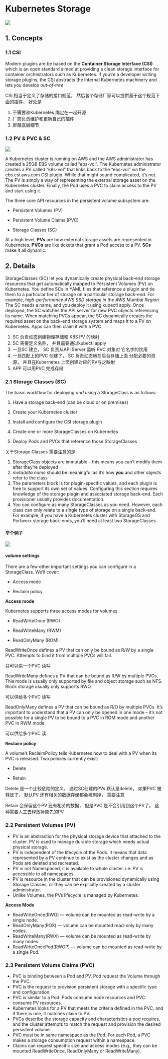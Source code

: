 # Kubernetes Storage

![](https://raw.githubusercontent.com/feyfree/my-github-images/main/20220425133651-k8s-storage-plugion.png)

## 1. Concepts

### 1.1 CSI

Modern plugins are be based on the **Container Storage Interface (CSI)** which is an open standard aimed at providing a clean storage interface for container orchestrators such as Kubernetes. If you’re a developer writing storage plugins, the CSI abstracts the internal Kubernetes machinery and lets you develop *out-of-tree*

CSI 相当于定义了存储的接口规范， 然后各个存储厂家可以提供基于这个规范下面的插件， 好处是

1. 不需要和Kubernetes 绑定在一起开源
2. 厂商负责维护和更新自己的插件
3. 屏蔽底层细节

### 1.2 PV & PVC & SC

![](https://raw.githubusercontent.com/feyfree/my-github-images/main/20220425134631-pv-demo.png)

A Kubernetes cluster is running on AWS and the AWS administrator has created a 25GB EBS volume called “ebs-vol”. The Kubernetes administrator creates a PV called “k8s-vol” that links back to the “ebs-vol” via the ebs.csi.aws.com CSI plugin. While that might sound complicated, it’s not. The PV is simply a way of representing the external storage asset on the Kubernetes cluster. Finally, the Pod uses a PVC to claim access to the PV and start using it.

The three core API resources in the persistent volume subsystem are:

*  Persistent Volumes (PV)

* Persistent Volume Claims (PVC)

*  Storage Classes (SC)

At a high level, **PVs** are how external storage assets are represented in Kubernetes. **PVCs** are like tickets that grant a Pod access to a PV. **SCs** make it all dynamic.

## 2. Details

StorageClasses (SC) let you dynamically create physical back-end storage resources that get automatically mapped to Persistent Volumes (PV) on Kubernetes. You define SCs in YAML files that reference a plugin and tie them to a particular tier of storage on a particular storage back-end. For example, *high-performance AWS SSD* *storage in the AWS Mumbai Region.* The SC needs a name, and you deploy it using kubectl apply. Once deployed, the SC watches the API server for new PVC objects referencing its name. When matching PVCs appear, the SC dynamically creates the required asset on the back-end storage system and maps it to a PV on Kubernetes. Apps can then claim it with a PVC

1. SC 负责动态创建物理存储和 K8S PV 的映射
2. SC 需要定义名称， 并且需要通过kubectl apply
3. 一旦SC 建立， SC 负责从API Server 监听 PVC 对象对 它名字的饮用
4. 一旦匹配上的PVC 创建了， SC 负责动态地在后台存储上面 分配必要的资源， 并且在Kubernetes 上面创建对应的PV与之映射
5. APP 可以用PVC 完成存储

### 2.1 Storage Classes (SC)

The basic workflow for deploying *and using* a StorageClass is as follows:

1. Have a storage back-end (can be cloud or on premises)

2. Create your Kubernetes cluster

3. Install and configure the CSI storage plugin

4. Create one or more StorageClasses on Kubernetes

5. Deploy Pods and PVCs that reference those StorageClasses

关于Storage Classes 需要注意的是

1. StorageClass objects are immutable – this means you can’t modify them after they’re deployed
2. *metadata.name* should be meaningful as it’s how **you** and other objects refer to the class
3. The parameters block is for plugin-specific values, and each plugin is free to support its own set of values. Configuring this section requires knowledge of the storage plugin and associated storage back-end. Each provisioner usually provides documentation.
4. You can configure as many StorageClasses as you need. However, each class can only relate to a single type of storage on a single back-end. For example, if you have a Kubernetes cluster with StorageOS and Portworx storage back-ends, you’ll need at least two StorageClasses

#### **举个例子**

![](https://raw.githubusercontent.com/feyfree/my-github-images/main/20220425140244-pv-pvc-sc-demo.png)

####  volume settings

There are a few other important settings you can configure in a StorageClass. We’ll cover:

*  Access mode

*  Reclaim policy

**Access mode**

Kubernetes supports three access modes for volumes.

* ReadWriteOnce (RWO)

* ReadWriteMany (RWM)

*  ReadOnlyMany (ROM)

ReadWriteOnce defines a PV that can only be bound as R/W by a single PVC. Attempts to bind it from multiple PVCs will fail.

只可以供一个PVC 读写

ReadWriteMany defines a PV that can be bound as R/W by multiple PVCs. This mode is usually only supported by file and object storage such as NFS. Block storage usually only supports RWO.

可以供给多个PVC 读写

ReadOnlyMany defines a PV that can be bound as R/O by multiple PVCs. It’s important to understand that a PV can only be opened in one mode – it’s not possible for a single PV to be bound to a PVC in ROM mode and another PVC in RWM mode.

可以供给多个PVC 读

**Reclaim policy**

A volume’s ReclaimPolicy tells Kubernetes how to deal with a PV when its PVC is released. Two policies currently exist:

* Delete

* Retain

Delete 是一个比较危险的定义， 通过SC创建的PVs 默认是delete， 如果PVC 被释放了， 默认PV 还有相关的数据存储都会被删掉， 需要注意

Retain 会保留这个PV 还有相关的数据， 但是PVC 是不会引用到这个PV了。 这种需要人工去释放掉原先的PV

### 2.2 Persistent Volumes (PV)

- PV is an abstraction for the physical storage device that attached to the cluster. PV is used to manage durable storage which needs actual physical storage.
- PV is independent of the lifecycle of the Pods. It means that data represented by a PV continue to exist as the cluster changes and as Pods are deleted and recreated.
- PV is not Namespaced, it is available to whole cluster. i.e. PV is accessible to all namespaces.
- PV is resource in the cluster that can be provisioned dynamically using Storage Classes, or they can be explicitly created by a cluster administrator.
- Unlike Volumes, the PVs lifecycle is managed by Kubernetes.

**Access Mode**

- ReadWriteOnce(RWO) — volume can be mounted as read-write by a single node.
- ReadOnlyMany(ROX) — volume can be mounted read-only by many nodes.
- ReadWriteMany(RWX) — volume can be mounted as read-write by many nodes.
- ReadWriteOncePod(RWOP) — volume can be mounted as read-write by a single Pod.

### 2.3 Persistent Volume Claims (PVC)

- PVC is binding between a Pod and PV. Pod request the Volume through the PVC.
- PVC is the request to provision persistent storage with a specific type and configuration.
- PVC is similar to a Pod. Pods consume node resources and PVC consume PV resources.
- Kubernetes looks for a PV that meets the criteria defined in the PVC, and if there is one, it matches claim to PV.
- PVCs describe the storage capacity and characteristics a pod requires, and the cluster attempts to match the request and provision the desired persistent volume.
- PVC must be in same namespace as the Pod. For each Pod, a PVC makes a storage consumption request within a namespace.
- Claims can request specific size and access modes (e.g., they can be mounted ReadWriteOnce, ReadOnlyMany or ReadWriteMany).